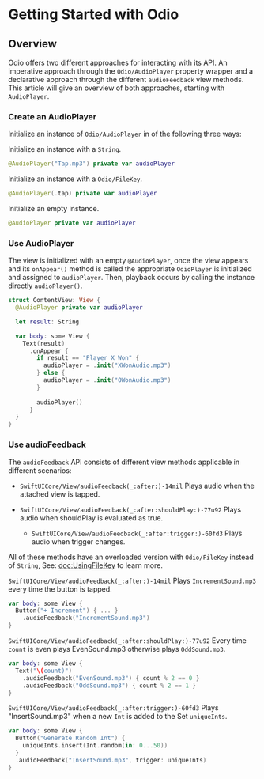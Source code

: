 # Getting Started with Odio

## Overview

Odio offers two different approaches for interacting with its API.
An imperative approach through the ``Odio/AudioPlayer`` property wrapper and
a declarative approach through the different `audioFeedback` view methods.
This article will give an overview of both approaches, starting with `AudioPlayer`.

### Create an AudioPlayer

Initialize an instance of ``Odio/AudioPlayer`` in of the following three ways:

Initialize an instance with a `String`.
```swift
@AudioPlayer("Tap.mp3") private var audioPlayer
```

Initialize an instance with a ``Odio/FileKey``.
```swift
@AudioPlayer(.tap) private var audioPlayer
```

Initialize an empty instance.
```swift
@AudioPlayer private var audioPlayer 
```

### Use AudioPlayer

The view is initialized with an empty `@AudioPlayer`,
once the view appears and its `onAppear()` method is called
the appropriate `OdioPlayer` is initialized and assigned to `audioPlayer`.
Then, playback occurs by calling the instance directly `audioPlayer()`.
```swift
struct ContentView: View {
  @AudioPlayer private var audioPlayer

  let result: String

  var body: some View {
    Text(result)
      .onAppear {
        if result == "Player X Won" {
          audioPlayer = .init("XWonAudio.mp3")
        } else {
          audioPlayer = .init("OWonAudio.mp3")
        }
      
        audioPlayer()
      }
  }
}
```

### Use audioFeedback

The `audioFeedback` API consists of different view methods applicable in different scenarios:

* ``SwiftUICore/View/audioFeedback(_:after:)-14mil`` Plays audio when the attached view is tapped.

* ``SwiftUICore/View/audioFeedback(_:after:shouldPlay:)-77u92`` Plays audio when shouldPlay is evaluated as true.

  * ``SwiftUICore/View/audioFeedback(_:after:trigger:)-60fd3`` Plays audio when trigger changes.

All of these methods have an overloaded version with ``Odio/FileKey`` instead of `String`,
See: <doc:UsingFileKey> to learn more.

``SwiftUICore/View/audioFeedback(_:after:)-14mil`` Plays `IncrementSound.mp3` every time the button is tapped.
```swift
var body: some View {
  Button("+ Increment") { ... }
    .audioFeedback("IncrementSound.mp3")
}
```

``SwiftUICore/View/audioFeedback(_:after:shouldPlay:)-77u92`` Every time `count` is even plays EvenSound.mp3
otherwise plays `OddSound.mp3`.
```swift
var body: some View {
  Text("\(count)")
    .audioFeedback("EvenSound.mp3") { count % 2 == 0 }
    .audioFeedback("OddSound.mp3") { count % 2 == 1 }
}
```

``SwiftUICore/View/audioFeedback(_:after:trigger:)-60fd3`` Plays "InsertSound.mp3" when a new `Int` is added 
to the Set `uniqueInts`.
```swift
var body: some View {
  Button("Generate Random Int") {
    uniqueInts.insert(Int.random(in: 0...50))
  }
  .audioFeedback("InsertSound.mp3", trigger: uniqueInts)
}
```
